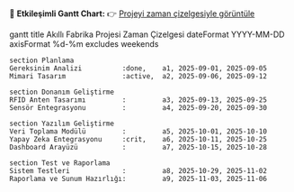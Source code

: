🎯 **Etkileşimli Gantt Chart:**
👉 [Projeyi zaman çizelgesiyle görüntüle]( https://kilcimurat.github.io/ganttChart/gantt.html)


gantt
    title Akıllı Fabrika Projesi Zaman Çizelgesi
    dateFormat  YYYY-MM-DD
    axisFormat  %d-%m
    excludes    weekends

    section Planlama
    Gereksinim Analizi          :done,    a1, 2025-09-01, 2025-09-05
    Mimari Tasarım              :active,  a2, 2025-09-06, 2025-09-12

    section Donanım Geliştirme
    RFID Anten Tasarımı         :         a3, 2025-09-13, 2025-09-25
    Sensör Entegrasyonu         :         a4, 2025-09-20, 2025-09-30

    section Yazılım Geliştirme
    Veri Toplama Modülü         :         a5, 2025-10-01, 2025-10-10
    Yapay Zeka Entegrasyonu     :crit,    a6, 2025-10-11, 2025-10-25
    Dashboard Arayüzü           :         a7, 2025-10-15, 2025-10-28

    section Test ve Raporlama
    Sistem Testleri             :         a8, 2025-10-29, 2025-11-02
    Raporlama ve Sunum Hazırlığı:         a9, 2025-11-03, 2025-11-06
